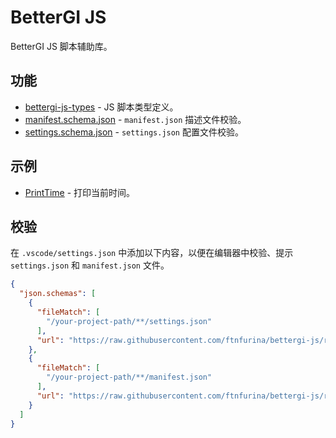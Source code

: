 # BetterGI JS

BetterGI JS 脚本辅助库。

## 功能

+ [bettergi-js-types](./packages/bettergi-js-types/README.md) - JS 脚本类型定义。
+ [manifest.schema.json](./schema/manifest.schema.json) - `manifest.json` 描述文件校验。
+ [settings.schema.json](./schema/settings.schema.json) - `settings.json` 配置文件校验。

## 示例

+ [PrintTime](./examples/print-time/README.md) - 打印当前时间。

## 校验

在 `.vscode/settings.json` 中添加以下内容，以便在编辑器中校验、提示 `settings.json` 和 `manifest.json` 文件。

```json
{
  "json.schemas": [
    {
      "fileMatch": [
        "/your-project-path/**/settings.json"
      ],
      "url": "https://raw.githubusercontent.com/ftnfurina/bettergi-js/refs/heads/main/schema/settings.schema.json"
    },
    {
      "fileMatch": [
        "/your-project-path/**/manifest.json"
      ],
      "url": "https://raw.githubusercontent.com/ftnfurina/bettergi-js/refs/heads/main/schema/manifest.schema.json"
    }
  ]
}
```
